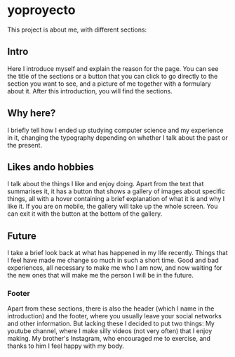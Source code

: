 # yoproyecto

This project is about me, with different sections:

## Intro

Here I introduce myself and explain the reason for the page. You can see the title of the sections or a button that you can click to go directly to the section you want to see, and a picture of me together with a formulary about it. After this introduction, you will find the sections.

## Why here?

I briefly tell how I ended up studying computer science and my experience in it, changing the typography depending on whether I talk about the past or the present.

## Likes ando hobbies

I talk about the things I like and enjoy doing. Apart from the text that summarises it, it has a button that shows a gallery of images about specific things, all with a hover containing a brief explanation of what it is and why I like it. If you are on mobile, the gallery will take up the whole screen.
You can exit it with the button at the bottom of the gallery.

## Future

I take a brief look back at what has happened in my life recently. Things that I feel have made me change so much in such a short time.
Good and bad experiences, all necessary to make me who I am now, and now waiting for the new ones that will make me the person I will be in the future.

### Footer

Apart from these sections, there is also the header (which I name in the introduction) and the footer, where you usually leave your social networks and other information. But lacking these I decided to put two things:
My youtube channel, where I make silly videos (not very often) that I enjoy making.
My brother's Instagram, who encouraged me to exercise, and thanks to him I feel happy with my body.
